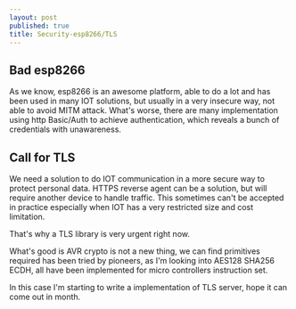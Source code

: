 ```yaml
---
layout: post
published: true
title: Security-esp8266/TLS
---
```

## Bad esp8266

As we know, esp8266 is an awesome platform, able to do a lot and has been used in many IOT solutions, but usually in a very insecure way, not able to avoid MITM attack. What's worse, there are many implementation using http Basic/Auth to achieve authentication, which reveals a bunch of credentials with unawareness.

## Call for TLS

We need a solution to do IOT communication in a more secure way to protect personal data. HTTPS reverse agent can be a solution, but will require another device to handle traffic. This sometimes can't be accepted in practice especially when IOT has a very restricted size and cost limitation.

That's why a TLS library is very urgent right now.

What's good is AVR crypto is not a new thing, we can find primitives required has been tried by pioneers, as I'm looking into AES128 SHA256 ECDH, all have been implemented for micro controllers instruction set.

In this case I'm starting to write a implementation of TLS server, hope it can come out in month.